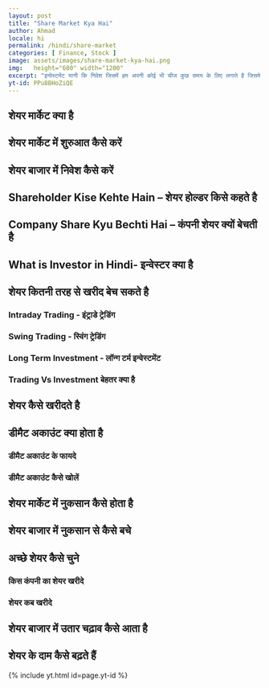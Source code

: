 ```yaml
---
layout: post
title: "Share Market Kya Hai"
author: Ahmad
locale: hi
permalink: /hindi/share-market
categories: [ Finance, Stock ]
image: assets/images/share-market-kya-hai.png
img:   height="680" width="1200" 
excerpt: "इन्वेस्टमेंट यानी कि निवेश जिसमें हम अपनी कोई भी चीज कुछ समय के लिए लगाते है जिसमे आगे आने वाले समय में उससे और ज्यादा फायदा होने की उम्मीद करते हैं उसको इन्वेस्टमेंट कहते हैं।"
yt-id: PPu8BHoZiQE
---
```

## शेयर मार्केट क्या है 

## शेयर मार्केट में शुरुआत कैसे करें

## शेयर बाजार में निवेश कैसे करें

## Shareholder Kise Kehte Hain – शेयर होल्डर किसे कहते है

## Company Share Kyu Bechti Hai – कंपनी शेयर क्यों बेचती है

## What is Investor in Hindi- इन्वेस्टर क्या है

## शेयर कितनी तरह से खरीद बेच सकते है
### Intraday Trading - इंट्राडे ट्रेडिंग
### Swing Trading - स्विंग ट्रेडिंग 
### Long Term Investment - लॉन्ग टर्म इन्वेस्टमेंट 
### Trading Vs Investment बेहतर क्या है

## शेयर कैसे खरीदते है

## डीमैट अकाउंट क्या होता है

### डीमैट अकाउंट के फायदे

### डीमैट अकाउंट कैसे खोलें

## शेयर मार्केट में नुकसान कैसे होता है

## शेयर बाजार में नुकसान से कैसे बचे

## अच्छे शेयर कैसे चुने

### किस कंपनी का शेयर खरीदे

### शेयर कब खरीदे

## शेयर बाजार में उतार चढ़ाव कैसे आता है

## शेयर के दाम कैसे बढ़ते हैं 

{% include yt.html id=page.yt-id %}
